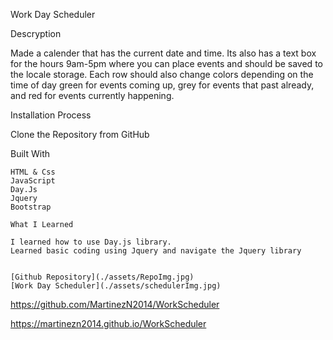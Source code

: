 Work Day Scheduler

Descryption

Made a calender that has the current date and time.
Its also has a text box for the hours 9am-5pm where you can place events and should be saved to the locale storage.
Each row should also change colors depending on the time of day green for events coming up, grey for events that past already,
and red for events currently happening.

Installation Process

Clone the Repository from GitHub

Built With

    HTML & Css
    JavaScript
    Day.Js
    Jquery
    Bootstrap

    What I Learned

    I learned how to use Day.js library.
    Learned basic coding using Jquery and navigate the Jquery library


    [Github Repository](./assets/RepoImg.jpg)
    [Work Day Scheduler](./assets/schedulerImg.jpg)

https://github.com/MartinezN2014/WorkScheduler

https://martinezn2014.github.io/WorkScheduler
